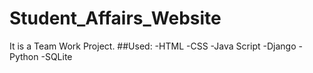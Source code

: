 # Student_Affairs_Website
It is a Team Work Project.
##Used:
-HTML
-CSS
-Java Script
-Django
-Python
-SQLite
